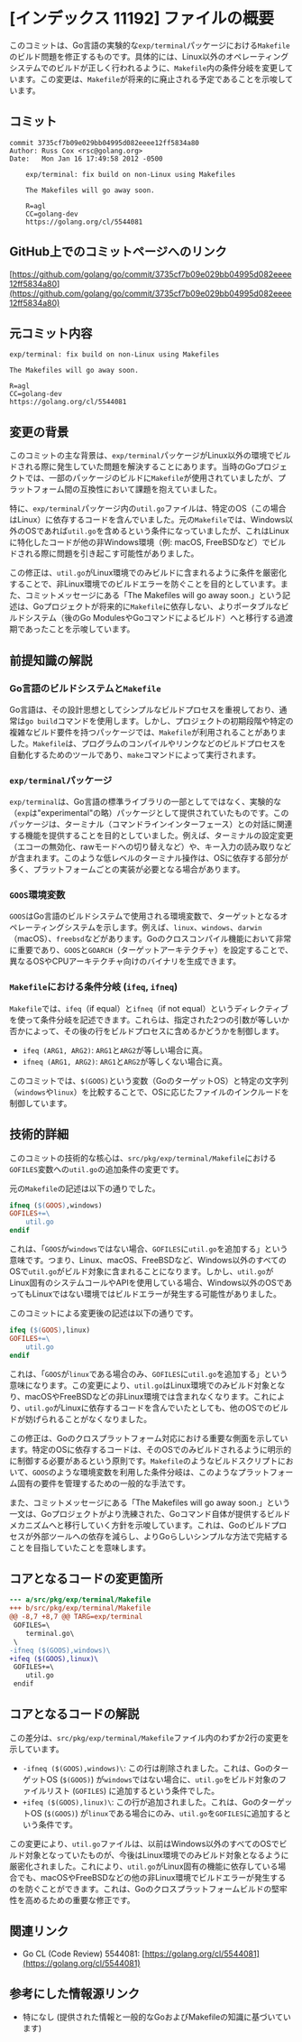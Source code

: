 # [インデックス 11192] ファイルの概要

このコミットは、Go言語の実験的な`exp/terminal`パッケージにおける`Makefile`のビルド問題を修正するものです。具体的には、Linux以外のオペレーティングシステムでのビルドが正しく行われるように、`Makefile`内の条件分岐を変更しています。この変更は、`Makefile`が将来的に廃止される予定であることを示唆しています。

## コミット

```
commit 3735cf7b09e029bb04995d082eeee12ff5834a80
Author: Russ Cox <rsc@golang.org>
Date:   Mon Jan 16 17:49:58 2012 -0500

    exp/terminal: fix build on non-Linux using Makefiles
    
    The Makefiles will go away soon.
    
    R=agl
    CC=golang-dev
    https://golang.org/cl/5544081
```

## GitHub上でのコミットページへのリンク

[https://github.com/golang/go/commit/3735cf7b09e029bb04995d082eeee12ff5834a80](https://github.com/golang/go/commit/3735cf7b09e029bb04995d082eeee12ff5834a80)

## 元コミット内容

```
exp/terminal: fix build on non-Linux using Makefiles

The Makefiles will go away soon.

R=agl
CC=golang-dev
https://golang.org/cl/5544081
```

## 変更の背景

このコミットの主な背景は、`exp/terminal`パッケージがLinux以外の環境でビルドされる際に発生していた問題を解決することにあります。当時のGoプロジェクトでは、一部のパッケージのビルドに`Makefile`が使用されていましたが、プラットフォーム間の互換性において課題を抱えていました。

特に、`exp/terminal`パッケージ内の`util.go`ファイルは、特定のOS（この場合はLinux）に依存するコードを含んでいました。元の`Makefile`では、Windows以外のOSであれば`util.go`を含めるという条件になっていましたが、これはLinuxに特化したコードが他の非Windows環境（例: macOS, FreeBSDなど）でビルドされる際に問題を引き起こす可能性がありました。

この修正は、`util.go`がLinux環境でのみビルドに含まれるように条件を厳密化することで、非Linux環境でのビルドエラーを防ぐことを目的としています。また、コミットメッセージにある「The Makefiles will go away soon.」という記述は、Goプロジェクトが将来的に`Makefile`に依存しない、よりポータブルなビルドシステム（後のGo ModulesやGoコマンドによるビルド）へと移行する過渡期であったことを示唆しています。

## 前提知識の解説

### Go言語のビルドシステムと`Makefile`

Go言語は、その設計思想としてシンプルなビルドプロセスを重視しており、通常は`go build`コマンドを使用します。しかし、プロジェクトの初期段階や特定の複雑なビルド要件を持つパッケージでは、`Makefile`が利用されることがありました。`Makefile`は、プログラムのコンパイルやリンクなどのビルドプロセスを自動化するためのツールであり、`make`コマンドによって実行されます。

### `exp/terminal`パッケージ

`exp/terminal`は、Go言語の標準ライブラリの一部としてではなく、実験的な（`exp`は"experimental"の略）パッケージとして提供されていたものです。このパッケージは、ターミナル（コマンドラインインターフェース）との対話に関連する機能を提供することを目的としていました。例えば、ターミナルの設定変更（エコーの無効化、rawモードへの切り替えなど）や、キー入力の読み取りなどが含まれます。このような低レベルのターミナル操作は、OSに依存する部分が多く、プラットフォームごとの実装が必要となる場合があります。

### `GOOS`環境変数

`GOOS`はGo言語のビルドシステムで使用される環境変数で、ターゲットとなるオペレーティングシステムを示します。例えば、`linux`、`windows`、`darwin`（macOS）、`freebsd`などがあります。Goのクロスコンパイル機能において非常に重要であり、`GOOS`と`GOARCH`（ターゲットアーキテクチャ）を設定することで、異なるOSやCPUアーキテクチャ向けのバイナリを生成できます。

### `Makefile`における条件分岐 (`ifeq`, `ifneq`)

`Makefile`では、`ifeq`（if equal）と`ifneq`（if not equal）というディレクティブを使って条件分岐を記述できます。これらは、指定された2つの引数が等しいか否かによって、その後の行をビルドプロセスに含めるかどうかを制御します。

*   `ifeq (ARG1, ARG2)`: `ARG1`と`ARG2`が等しい場合に真。
*   `ifneq (ARG1, ARG2)`: `ARG1`と`ARG2`が等しくない場合に真。

このコミットでは、`$(GOOS)`という変数（GoのターゲットOS）と特定の文字列（`windows`や`linux`）を比較することで、OSに応じたファイルのインクルードを制御しています。

## 技術的詳細

このコミットの技術的な核心は、`src/pkg/exp/terminal/Makefile`における`GOFILES`変数への`util.go`の追加条件の変更です。

元の`Makefile`の記述は以下の通りでした。

```makefile
ifneq ($(GOOS),windows)
GOFILES+=\
	util.go
endif
```

これは、「`GOOS`が`windows`ではない場合、`GOFILES`に`util.go`を追加する」という意味です。つまり、Linux、macOS、FreeBSDなど、Windows以外のすべてのOSで`util.go`がビルド対象に含まれることになります。しかし、`util.go`がLinux固有のシステムコールやAPIを使用している場合、Windows以外のOSであってもLinuxではない環境ではビルドエラーが発生する可能性がありました。

このコミットによる変更後の記述は以下の通りです。

```makefile
ifeq ($(GOOS),linux)
GOFILES+=\
	util.go
endif
```

これは、「`GOOS`が`linux`である場合のみ、`GOFILES`に`util.go`を追加する」という意味になります。この変更により、`util.go`はLinux環境でのみビルド対象となり、macOSやFreeBSDなどの非Linux環境では含まれなくなります。これにより、`util.go`がLinuxに依存するコードを含んでいたとしても、他のOSでのビルドが妨げられることがなくなりました。

この修正は、Goのクロスプラットフォーム対応における重要な側面を示しています。特定のOSに依存するコードは、そのOSでのみビルドされるように明示的に制御する必要があるという原則です。`Makefile`のようなビルドスクリプトにおいて、`GOOS`のような環境変数を利用した条件分岐は、このようなプラットフォーム固有の要件を管理するための一般的な手法です。

また、コミットメッセージにある「The Makefiles will go away soon.」という一文は、Goプロジェクトがより洗練された、Goコマンド自体が提供するビルドメカニズムへと移行していく方針を示唆しています。これは、Goのビルドプロセスが外部ツールへの依存を減らし、よりGoらしいシンプルな方法で完結することを目指していたことを意味します。

## コアとなるコードの変更箇所

```diff
--- a/src/pkg/exp/terminal/Makefile
+++ b/src/pkg/exp/terminal/Makefile
@@ -8,7 +8,7 @@ TARG=exp/terminal
 GOFILES=\
 	terminal.go\
 \
-ifneq ($(GOOS),windows)\
+ifeq ($(GOOS),linux)\
 GOFILES+=\
 	util.go
 endif
```

## コアとなるコードの解説

この差分は、`src/pkg/exp/terminal/Makefile`ファイル内のわずか2行の変更を示しています。

*   `-ifneq ($(GOOS),windows)\`: この行は削除されました。これは、GoのターゲットOS (`$(GOOS)`) が`windows`ではない場合に、`util.go`をビルド対象のファイルリスト (`GOFILES`) に追加するという条件でした。
*   `+ifeq ($(GOOS),linux)\`: この行が追加されました。これは、GoのターゲットOS (`$(GOOS)`) が`linux`である場合にのみ、`util.go`を`GOFILES`に追加するという条件です。

この変更により、`util.go`ファイルは、以前はWindows以外のすべてのOSでビルド対象となっていたものが、今後はLinux環境でのみビルド対象となるように厳密化されました。これにより、`util.go`がLinux固有の機能に依存している場合でも、macOSやFreeBSDなどの他の非Linux環境でビルドエラーが発生するのを防ぐことができます。これは、Goのクロスプラットフォームビルドの堅牢性を高めるための重要な修正です。

## 関連リンク

*   Go CL (Code Review) 5544081: [https://golang.org/cl/5544081](https://golang.org/cl/5544081)

## 参考にした情報源リンク

*   特になし (提供された情報と一般的なGoおよびMakefileの知識に基づいています)

